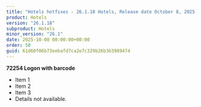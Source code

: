 ```yaml
---
title: "Hotels hotfixes - 26.1.18 Hotels, Release date October 8, 2025 - Hotfixes"
product: Hotels
version: "26.1.18"
subproduct: Hotels
minor_version: "26.1"
date: 2025-10-08 00:00:00+00:00
order: 50
guid: 61d60f06b73eebafd7ca2e7c329b26b3b3989474
---
```


**72254 Logon with barcode**- Item 1- Item 2- Item 3- Details not available.
